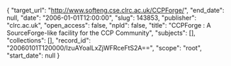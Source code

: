 {
  "target_url": "http://www.softeng.cse.clrc.ac.uk/CCPForge/", 
  "end_date": null, 
  "date": "2006-01-01T12:00:00", 
  "slug": 143853, 
  "publisher": "clrc.ac.uk", 
  "open_access": false, 
  "npld": false, 
  "title": "CCPForge : A SourceForge-like facility for the CCP Community", 
  "subjects": [], 
  "collections": [], 
  "record_id": "20060101T120000/IzuAYoalLxZjWFRceFtS2A==", 
  "scope": "root", 
  "start_date": null
}

